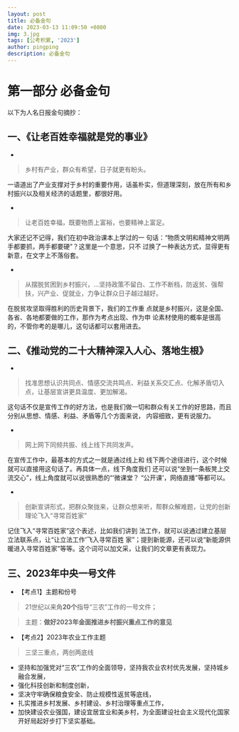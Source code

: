 ```yaml
---
layout: post
title: 必备金句
date: 2023-03-13 11:09:50 +0800
img: 3.jpg
tags: [公考积累, '2023']
author: pingping
description: 必备金句
---
```


# 第一部分 必备金句

以下为人名日报金句摘抄：

## 一、《让老百姓幸福就是党的事业》
* 
> 乡村有产业，群众有希望，日子就更有盼头。

一语道出了产业支撑对于乡村的重要作用，话虽朴实，但道理深刻，放在所有和乡村振兴以及相关经济的话题里，都很好用。

* 
> 让老百姓幸福，既要物质上富裕，也要精神上富足。

大家还记不记得，我们在初中政治课本上学过的一
句话：“物质文明和精神文明两手都要抓，两手都要硬”？这里是一个意思，只不
过换了一种表达方式，显得更有新意，在文字上不落俗套。

* 
> 从摆脱贫困到乡村振兴，…坚持政策不留白、工作不断档，防返贫、强帮扶，兴产业、促就业，力争让群众日子越过越好。

在脱贫攻坚取得胜利的历史背景下，我们的工作重
点就是乡村振兴，这是全国、各省、各地都要做的工作，那作为考点出现、作为申
论素材使用的概率是很高的，不管你考的是哪儿，这句话都可以套用进去。

## 二、《推动党的二十大精神深入人心、落地生根》
* 
> 找准思想认识共同点、情感交流共鸣点、利益关系交汇点、化解矛盾切入点，让基层宣讲更具温度、更加解渴。

这句话不仅是宣传工作的好方法，也是我们做一切和群众有关工作的好思路，而且分别从思想、情感、利益、矛盾等几个方面来说，
内容细致，更有说服力。

* 
> 网上网下同频共振、线上线下共同发声。

在宣传工作中，最基本的方式之一就是通过线上和
线下两个途径进行，这个时候就可以直接用这句话了。再具体一点，线下角度我们
还可以说“坐到一条板凳上交流交心”，线上角度就可以说很熟悉的“‘微课堂？
“公开课’，网络直播”等都可以。

* 
> 创新宣讲形式，把群众聚拢来，让群众想来听，帮群众解难题，让党的创新理论飞入“寻常百姓家”

记住飞入“寻常百姓家”这个表述，比如我们讲到
法工作，就可以说通过建立基层立法联系点，让“让立法工作‘飞入寻常百姓
家”；提到新能源，还可以说“新能源供暖进入寻常百姓家”等等。这个词可以加文采，让我们的文章更有表现力。

## 三、2023年中央一号文件

* 【考点1】主题和份号

>  21世纪以来角**20个**指导“三农”工作的一号文件；

> 主题：**做好2023年金面推进乡村振兴重点工作的意见**

* 【考点2】2023年农业工作主题

> 三坚三重点，两创两底线

* 坚持和加强党对“三农”工作的全面领导，坚持我农业农村优先发展，坚持城乡融合发展，
* 强化科技创新和制度创新，
* 坚决守牢确保粮食安全、防止规模性返贫等底线，
* 扎实推进乡村发展、乡村建设、乡村治理等重点工作，
* 加快建设农业强国，建设宜居宜业和美乡村，为全面建设社会主义现代化国家开好局起好步打下坚实基础。





